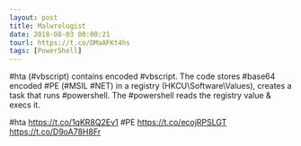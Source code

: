 ```yaml
---
layout: post
title: Malwrologist
date: 2018-08-03 00:00:21
tourl: https://t.co/DMaAFKt4hs
tags: [PowerShell]
---
```

#hta (#vbscript) contains encoded #vbscript. The code stores #base64 encoded #PE (#MSIL #NET) in a registry (HKCU\Software\Values), creates a task that runs #powershell. The #powershell reads the registry value &amp; execs it.

#hta https://t.co/1qKR8Q2Ev1
#PE https://t.co/ecojRPSLGT https://t.co/D9oA78H8Fr
